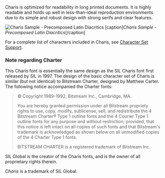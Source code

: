 
Charis is optimized for readability in long printed documents. It is highly readable and holds up well in less-than-ideal reproduction environments due to its simple and robust design with strong serifs and clear features.

<img class='fullsize' alt='Charis Sample - Precomposed Latin Diacritics' src='https://software.sil.org/charis/wp-content/uploads/sites/14/2015/12/CharisSILTypePage.png' />
[caption]<em>Charis Sample - Precomposed Latin Diacritics</em>[/caption]

For a complete list of characters included in Charis, see [Character Set Support](charset).

### Note regarding Charter

This Charis font is essentially the same design as the SIL Charis font first released by SIL in 1997. The design of the basic character set of Charis is similar (but not identical) to Bitstream Charter, designed by Matthew Carter. The following notice accompanied the Charter fonts: 

> © Copyright 1989-1992, Bitstream Inc., Cambridge, MA. 
>
> You are hereby granted permission under all Bitstream propriety rights to use, copy, modify, sublicense, sell, and redistribute the 4 Bitstream Charter® Type 1 outline fonts and the 4 Courier Type 1 outline fonts for any purpose and without restriction; provided, that this notice is left intact on all copies of such fonts and that Bitstream's trademark is acknowledged as shown below on all unmodified copies of the 4 Charter Type 1 fonts. 
>
> BITSTREAM CHARTER is a registered trademark of Bitstream Inc.

SIL Global is the creator of the Charis fonts, and is the owner of all proprietary rights therein.

*Charis* is a trademark of SIL Global.